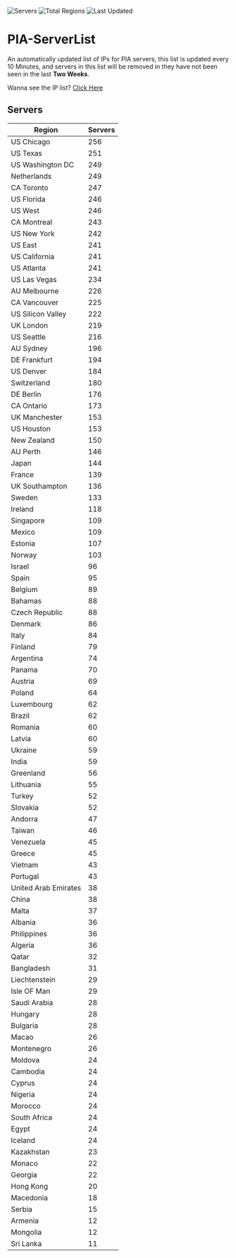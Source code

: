 ![Servers](https://img.shields.io/badge/Servers-9,750-darkgreen)
![Total Regions](https://img.shields.io/badge/Total_Regions-97-darkgreen)
![Last Updated](https://img.shields.io/badge/Last_Updated-December_14_2024_08:31_EST-darkgreen)

# PIA-ServerList
An automatically updated list of IPs for PIA servers, this list is updated every 10 Minutes, and servers in this list will be removed in they have not been seen in the last **Two Weeks**.

Wanna see the IP list? [Click Here](./servers.json)

## Servers
| Region               | Servers |
|----------------------|---------|
| US Chicago | 256 |
| US Texas | 251 |
| US Washington DC | 249 |
| Netherlands | 249 |
| CA Toronto | 247 |
| US Florida | 246 |
| US West | 246 |
| CA Montreal | 243 |
| US New York | 242 |
| US East | 241 |
| US California | 241 |
| US Atlanta | 241 |
| US Las Vegas | 234 |
| AU Melbourne | 226 |
| CA Vancouver | 225 |
| US Silicon Valley | 222 |
| UK London | 219 |
| US Seattle | 216 |
| AU Sydney | 196 |
| DE Frankfurt | 194 |
| US Denver | 184 |
| Switzerland | 180 |
| DE Berlin | 176 |
| CA Ontario | 173 |
| UK Manchester | 153 |
| US Houston | 153 |
| New Zealand | 150 |
| AU Perth | 146 |
| Japan | 144 |
| France | 139 |
| UK Southampton | 136 |
| Sweden | 133 |
| Ireland | 118 |
| Singapore | 109 |
| Mexico | 109 |
| Estonia | 107 |
| Norway | 103 |
| Israel | 96 |
| Spain | 95 |
| Belgium | 89 |
| Bahamas | 88 |
| Czech Republic | 88 |
| Denmark | 86 |
| Italy | 84 |
| Finland | 79 |
| Argentina | 74 |
| Panama | 70 |
| Austria | 69 |
| Poland | 64 |
| Luxembourg | 62 |
| Brazil | 62 |
| Romania | 60 |
| Latvia | 60 |
| Ukraine | 59 |
| India | 59 |
| Greenland | 56 |
| Lithuania | 55 |
| Turkey | 52 |
| Slovakia | 52 |
| Andorra | 47 |
| Taiwan | 46 |
| Venezuela | 45 |
| Greece | 45 |
| Vietnam | 43 |
| Portugal | 43 |
| United Arab Emirates | 38 |
| China | 38 |
| Malta | 37 |
| Albania | 36 |
| Philippines | 36 |
| Algeria | 36 |
| Qatar | 32 |
| Bangladesh | 31 |
| Liechtenstein | 29 |
| Isle OF Man | 29 |
| Saudi Arabia | 28 |
| Hungary | 28 |
| Bulgaria | 28 |
| Macao | 26 |
| Montenegro | 26 |
| Moldova | 24 |
| Cambodia | 24 |
| Cyprus | 24 |
| Nigeria | 24 |
| Morocco | 24 |
| South Africa | 24 |
| Egypt | 24 |
| Iceland | 24 |
| Kazakhstan | 23 |
| Monaco | 22 |
| Georgia | 22 |
| Hong Kong | 20 |
| Macedonia | 18 |
| Serbia | 15 |
| Armenia | 12 |
| Mongolia | 12 |
| Sri Lanka | 11 |
